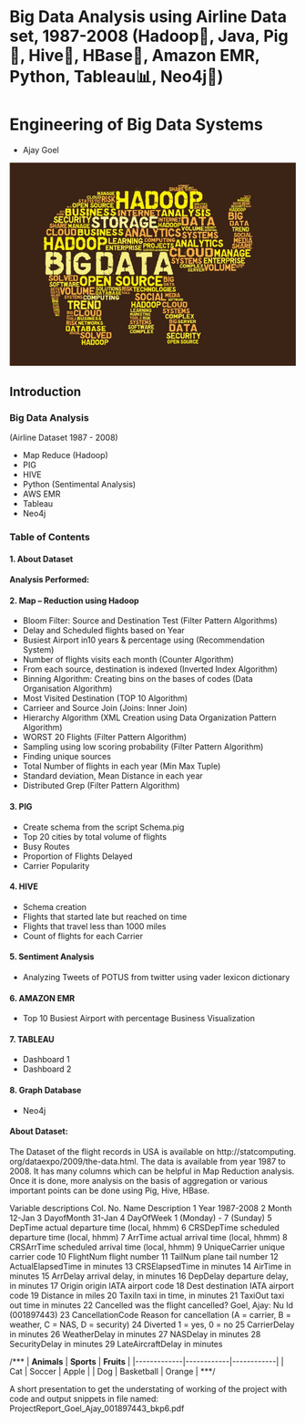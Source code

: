 # Big Data Analysis using Airline Data set, 1987-2008 (Hadoop🐘, Java, Pig🐷, Hive🐝, HBase🐬, Amazon EMR, Python, Tableau📊, Neo4j🌴)
# Engineering of Big Data Systems

- Ajay Goel

![alt text](https://github.com/Ajay-Goel/Big-Data/blob/master/Project/Media/shutterstockhadoop_elephant_in_words%20(2).jpg)


## Introduction
### Big Data Analysis
(Airline Dataset 1987 - 2008)
- Map Reduce (Hadoop)
- PIG
- HIVE
- Python (Sentimental Analysis)
- AWS EMR
- Tableau
- Neo4j


### Table of Contents
#### 1. About Dataset

#### Analysis Performed: 
#### 2. Map – Reduction using Hadoop
- Bloom Filter: Source and Destination Test (Filter Pattern Algorithms) 
- Delay and Scheduled flights based on Year
- Busiest Airport in10 years & percentage using (Recommendation System)
- Number of flights visits each month (Counter Algorithm) 
- From each source, destination is indexed (Inverted Index Algorithm)
- Binning Algorithm: Creating bins on the bases of codes (Data Organisation Algorithm)
- Most Visited Destination (TOP 10 Algorithm)
- Carrieer and Source Join (Joins: Inner Join)
- Hierarchy Algorithm (XML Creation using Data Organization Pattern Algorithm)
- WORST 20 Flights (Filter Pattern Algorithm)
- Sampling using low scoring probability (Filter Pattern Algorithm)
- Finding unique sources
- Total Number of flights in each year (Min Max Tuple)
- Standard deviation, Mean Distance in each year
- Distributed Grep (Filter Pattern Algorithm)

#### 3. PIG
- Create schema from the script Schema.pig
- Top 20 cities by total volume of flights
- Busy Routes
- Proportion of Flights Delayed
- Carrier Popularity

#### 4. HIVE
- Schema creation
- Flights that started late but reached on time
- Flights that travel less than 1000 miles
- Count of flights for each Carrier

#### 5. Sentiment Analysis
- Analyzing Tweets of POTUS from twitter using vader lexicon dictionary

#### 6. AMAZON EMR
- Top 10 Busiest Airport with percentage
Business Visualization

#### 7. TABLEAU
- Dashboard 1
- Dashboard 2

#### 8. Graph Database
- Neo4j

#### About Dataset:
The Dataset of the flight records in USA is available on http://statcomputing.
org/dataexpo/2009/the-data.html. The data is available from year 1987 to 2008.
It has many columns which can be helpful in Map Reduction analysis. Once it is done, more
analysis on the basis of aggregation or various important points can be done using Pig, Hive,
HBase.

Variable descriptions
Col.
No. Name Description
1 Year 1987-2008
2 Month 12-Jan
3 DayofMonth 31-Jan
4 DayOfWeek 1 (Monday) - 7 (Sunday)
5 DepTime actual departure time (local, hhmm)
6 CRSDepTime scheduled departure time (local, hhmm)
7 ArrTime actual arrival time (local, hhmm)
8 CRSArrTime scheduled arrival time (local, hhmm)
9 UniqueCarrier unique carrier code
10 FlightNum flight number
11 TailNum plane tail number
12 ActualElapsedTime in minutes
13 CRSElapsedTime in minutes
14 AirTime in minutes
15 ArrDelay arrival delay, in minutes
16 DepDelay departure delay, in minutes
17 Origin origin IATA airport code
18 Dest destination IATA airport code
19 Distance in miles
20 TaxiIn taxi in time, in minutes
21 TaxiOut taxi out time in minutes
22 Cancelled was the flight cancelled?
Goel, Ajay: Nu Id (001897443)
23 CancellationCode
Reason for cancellation (A = carrier, B =
weather, C = NAS, D = security)
24 Diverted 1 = yes, 0 = no
25 CarrierDelay in minutes
26 WeatherDelay in minutes
27 NASDelay in minutes
28 SecurityDelay in minutes
29 LateAircraftDelay in minutes

/***
| __Animals__ | __Sports__ | __Fruits__ |
|-------------|------------|------------|
| Cat         | Soccer     | Apple      |
| Dog         | Basketball | Orange     |
***/


A short presentation to get the understating of working of the project with code and output snippets in file named: ProjectReport_Goel_Ajay_001897443_bkp6.pdf

